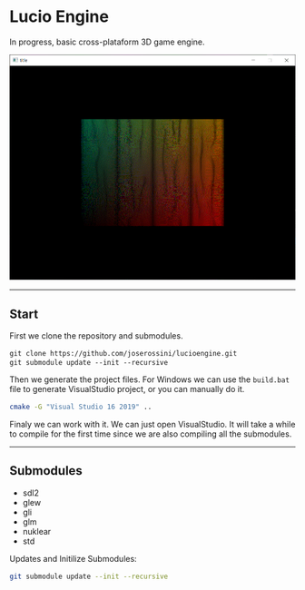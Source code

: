 # Lucio Engine

In progress, basic cross-plataform 3D game engine.


![Image](https://github.com/joserossini/lucioengine/blob/main/snip.GIF "Sandbox")

---

## Start
First we clone the repository and submodules.
```bach
git clone https://github.com/joserossini/lucioengine.git
git submodule update --init --recursive
```

Then we generate the project files.
For Windows we can use the `build.bat` file to generate VisualStudio project, or you can manually do it.
```bash 
cmake -G "Visual Studio 16 2019" ..
```
Finaly we can work with it.
We can just open VisualStudio. It will take a while to compile for the first time since we are also compiling all the submodules.

---

## Submodules
* sdl2 
* glew 
* gli 
* glm
* nuklear
* std

Updates and Initilize Submodules:
```bash
git submodule update --init --recursive
```
